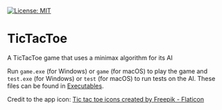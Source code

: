 [![License: MIT](https://img.shields.io/badge/License-MIT-yellow.svg)](https://opensource.org/licenses/MIT)
# TicTacToe
A TicTacToe game that uses a minimax algorithm for its AI

Run `game.exe` (for Windows) or `game` (for macOS) to play the game and `test.exe` (for Windows) or `test` (for macOS)
to run tests on the AI. These files can be found in [Executables](.\Executables).

Credit to the app icon: [Tic tac toe icons created by Freepik - Flaticon](https://www.flaticon.com/free-icons/tic-tac-toe) 